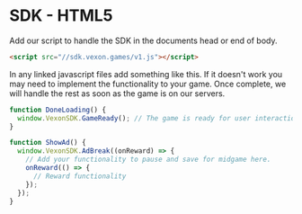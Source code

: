 # SDK - HTML5

Add our script to handle the SDK in the documents head or end of body.

```html
<script src="//sdk.vexon.games/v1.js"></script>
```

In any linked javascript files add something like this. If it doesn't
work you may need to implement the functionality to your game. Once
complete, we will handle the rest as soon as the game is on our
servers.

```javascript
function DoneLoading() {
  window.VexonSDK.GameReady(); // The game is ready for user interaction
}

function ShowAd() {
  window.VexonSDK.AdBreak((onReward) => {
    // Add your functionality to pause and save for midgame here.
    onReward(() => {
      // Reward functionality
    });
  });
}
```
